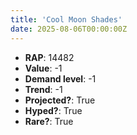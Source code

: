 ```yaml
---
title: 'Cool Moon Shades'
date: 2025-08-06T00:00:00Z
---
```

- **RAP**: 14482
- **Value**: -1
- **Demand level**: -1
- **Trend**: -1
- **Projected?**: True
- **Hyped?**: True
- **Rare?**: True
